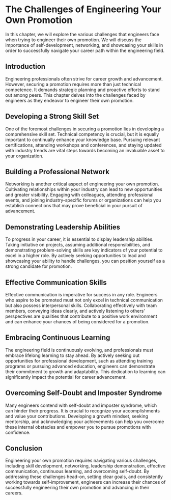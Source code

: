 The Challenges of Engineering Your Own Promotion
=========================================================

In this chapter, we will explore the various challenges that engineers face when trying to engineer their own promotion. We will discuss the importance of self-development, networking, and showcasing your skills in order to successfully navigate your career path within the engineering field.

Introduction
------------

Engineering professionals often strive for career growth and advancement. However, securing a promotion requires more than just technical competence. It demands strategic planning and proactive efforts to stand out among peers. This chapter delves into the challenges faced by engineers as they endeavor to engineer their own promotion.

Developing a Strong Skill Set
-----------------------------

One of the foremost challenges in securing a promotion lies in developing a comprehensive skill set. Technical competency is crucial, but it is equally important to continually enhance your knowledge base. Pursuing relevant certifications, attending workshops and conferences, and staying updated with industry trends are vital steps towards becoming an invaluable asset to your organization.

Building a Professional Network
-------------------------------

Networking is another critical aspect of engineering your own promotion. Cultivating relationships within your industry can lead to new opportunities and greater visibility. Engaging with colleagues, attending professional events, and joining industry-specific forums or organizations can help you establish connections that may prove beneficial in your pursuit of advancement.

Demonstrating Leadership Abilities
----------------------------------

To progress in your career, it is essential to display leadership abilities. Taking initiative on projects, assuming additional responsibilities, and demonstrating problem-solving skills are key indicators of your potential to excel in a higher role. By actively seeking opportunities to lead and showcasing your ability to handle challenges, you can position yourself as a strong candidate for promotion.

Effective Communication Skills
------------------------------

Effective communication is imperative for success in any role. Engineers who aspire to be promoted must not only excel in technical communication but also possess interpersonal skills. Collaborating effectively with team members, conveying ideas clearly, and actively listening to others' perspectives are qualities that contribute to a positive work environment and can enhance your chances of being considered for a promotion.

Embracing Continuous Learning
-----------------------------

The engineering field is continuously evolving, and professionals must embrace lifelong learning to stay ahead. By actively seeking out opportunities for professional development, such as attending training programs or pursuing advanced education, engineers can demonstrate their commitment to growth and adaptability. This dedication to learning can significantly impact the potential for career advancement.

Overcoming Self-Doubt and Imposter Syndrome
-------------------------------------------

Many engineers contend with self-doubt and imposter syndrome, which can hinder their progress. It is crucial to recognize your accomplishments and value your contributions. Developing a growth mindset, seeking mentorship, and acknowledging your achievements can help you overcome these internal obstacles and empower you to pursue promotions with confidence.

Conclusion
----------

Engineering your own promotion requires navigating various challenges, including skill development, networking, leadership demonstration, effective communication, continuous learning, and overcoming self-doubt. By addressing these challenges head-on, setting clear goals, and consistently working towards self-improvement, engineers can increase their chances of successfully engineering their own promotion and advancing in their careers.
